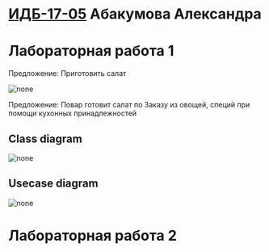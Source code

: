# [ИДБ-17-05](https://github.com/stankin/design-part-1/wiki/list-idb-17-05) Абакумова Александра 

# Лабораторная работа 1
Предложение: Приготовить салат 

![none](https://github.com/Kikucha/Kikucha.github.io/blob/master/laba1/laba_1.png)


Предложение: Повар готовит салат по Заказу из овощей, специй при помощи кухонных принадлежностей 


## Class diagram

![none](https://github.com/Kikucha/Kikucha.github.io/blob/master/laba1/laba1_2.png?raw=true)

## Usecase diagram

![none](https://github.com/Kikucha/Kikucha.github.io/blob/master/laba1/laba1_3.png?raw=true)


# Лабораторная работа 2
